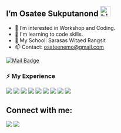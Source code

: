 ## I’m Osatee Sukputanond <img src="https://user-images.githubusercontent.com/1303154/88677602-1635ba80-d120-11ea-84d8-d263ba5fc3c0.gif" width="28px" alt="hi">

- 👀 I’m interested in Workshop and Coding.
- 🚀 I'm learning to code skills.
- 🏫 My School: Sarasas Witaed Rangsit
- 📫 Contact: osateenemo@gmail.com

[![Mail Badge](https://img.shields.io/badge/-osateenemo@gmail.com-c0392b?style=flat&labelColor=c0392b&logo=gmail&logoColor=white)](mailto:osateenemo@gmail.com)

<!-- TODO: Make technologies links takes you to repositories -->
### ⚡ My Experience

<p align="left"> 
    <img src="https://img.icons8.com/color/48/000000/javascript.png"/>
    <img src="https://img.icons8.com/color/48/000000/html-5.png"/>
    <img src="https://img.icons8.com/color/48/000000/css3.png"/>
    <img src="https://img.icons8.com/color/48/000000/python.png"/>
    <img src="https://img.icons8.com/color/48/000000/c-programming.png"/>
    <img src="https://img.icons8.com/color/48/000000/c-plus-plus-logo.png"/>
    <img src="https://img.icons8.com/color/48/000000/c-sharp-logo-2.png"/>
    <img src="https://img.icons8.com/color/48/000000/adobe-photoshop--v1.png"/>
    <img src="https://img.icons8.com/nolan/64/clip-studio-paint.png"/>

## Connect with me:
<p align="left">
<a href = "https://www.facebook.com/osateenemo/"><img src="https://img.icons8.com/color/48/000000/facebook-new.png"/></a>
<a href = "https://www.instagram.com/_ostnm/"><img src="https://img.icons8.com/fluent/48/000000/instagram-new.png"/></a>
</p>
